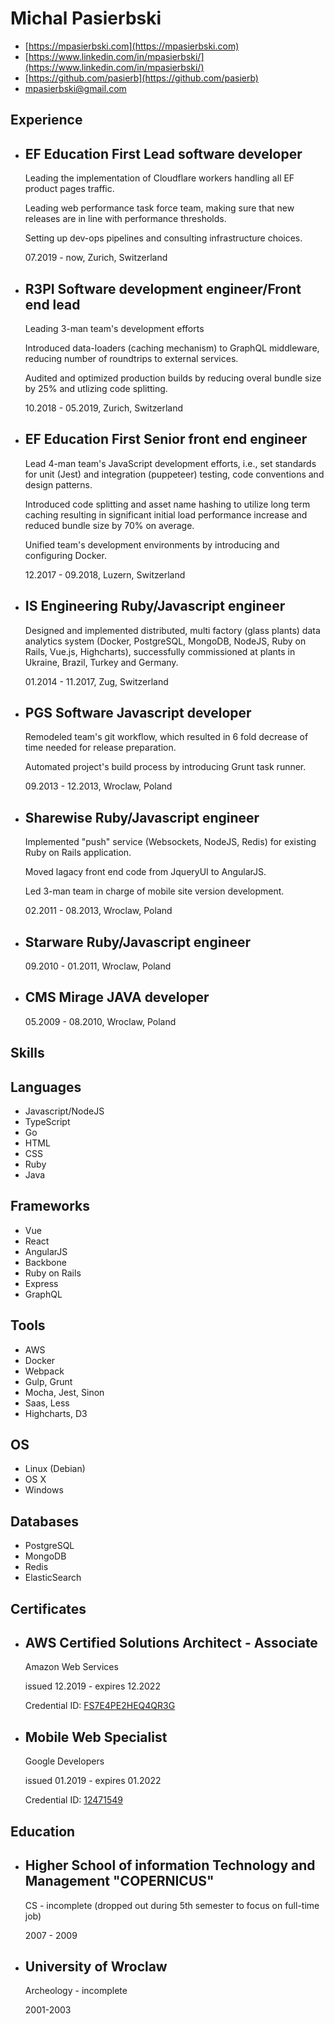Michal Pasierbski
=================

*   [https://mpasierbski.com](https://mpasierbski.com)
*   [https://www.linkedin.com/in/mpasierbski/](https://www.linkedin.com/in/mpasierbski/)
*   [https://github.com/pasierb](https://github.com/pasierb)
*   [mpasierbski@gmail.com](mailto:mpasierbski@gmail.com)

Experience
----------

*   EF Education First Lead software developer
    ------------------------------------------

    Leading the implementation of Cloudflare workers handling all EF product pages traffic.

    Leading web performance task force team, making sure that new releases are in line with performance thresholds.

    Setting up dev-ops pipelines and consulting infrastructure choices.
    
    07.2019 - now, Zurich, Switzerland
    
*   R3PI Software development engineer/Front end lead
    -------------------------------------------------
    
    Leading 3-man team's development efforts
    
    Introduced data-loaders (caching mechanism) to GraphQL middleware, reducing number of roundtrips to external services.
    
    Audited and optimized production builds by reducing overal bundle size by 25% and utlizing code splitting.
    
    10.2018 - 05.2019, Zurich, Switzerland
    
*   EF Education First Senior front end engineer
    --------------------------------------------
    
    Lead 4-man team's JavaScript development efforts, i.e., set standards for unit (Jest) and integration (puppeteer) testing, code conventions and design patterns.
    
    Introduced code splitting and asset name hashing to utilize long term caching resulting in significant initial load performance increase and reduced bundle size by 70% on average.
    
    Unified team's development environments by introducing and configuring Docker.
    
    12.2017 - 09.2018, Luzern, Switzerland
    
*   IS Engineering Ruby/Javascript engineer
    ---------------------------------------
    
    Designed and implemented distributed, multi factory (glass plants) data analytics system (Docker, PostgreSQL, MongoDB, NodeJS, Ruby on Rails, Vue.js, Highcharts), successfully commissioned at plants in Ukraine, Brazil, Turkey and Germany.
    
    01.2014 - 11.2017, Zug, Switzerland
    
*   PGS Software Javascript developer
    ---------------------------------
    
    Remodeled team's git workflow, which resulted in 6 fold decrease of time needed for release preparation.
    
    Automated project's build process by introducing Grunt task runner.
    
    09.2013 - 12.2013, Wroclaw, Poland
    
*   Sharewise Ruby/Javascript engineer
    ----------------------------------
    
    Implemented "push" service (Websockets, NodeJS, Redis) for existing Ruby on Rails application.
    
    Moved lagacy front end code from JqueryUI to AngularJS.
    
    Led 3-man team in charge of mobile site version development.
    
    02.2011 - 08.2013, Wroclaw, Poland
    
*   Starware Ruby/Javascript engineer
    ---------------------------------
    
    09.2010 - 01.2011, Wroclaw, Poland
    
*   CMS Mirage JAVA developer
    -------------------------
    
    05.2009 - 08.2010, Wroclaw, Poland
    

Skills
------

Languages
---------

*   Javascript/NodeJS
*   TypeScript
*   Go
*   HTML
*   CSS
*   Ruby
*   Java

Frameworks
----------

*   Vue
*   React
*   AngularJS
*   Backbone
*   Ruby on Rails
*   Express
*   GraphQL

Tools
-----

*   AWS
*   Docker
*   Webpack
*   Gulp, Grunt
*   Mocha, Jest, Sinon
*   Saas, Less
*   Highcharts, D3

OS
--

*   Linux (Debian)
*   OS X
*   Windows

Databases
---------

*   PostgreSQL
*   MongoDB
*   Redis
*   ElasticSearch

Certificates
------------

*   AWS Certified Solutions Architect - Associate
    ---------------------------------------------
    
    Amazon Web Services
    
    issued 12.2019 - expires 12.2022
    
    Credential ID: [FS7E4PE2HEQ4QR3G](https://www.certmetrics.com/amazon/public/transcript.aspx?transcript=V3P97712KJ1EQTWR)
    
*   Mobile Web Specialist
    ---------------------
    
    Google Developers
    
    issued 01.2019 - expires 01.2022
    
    Credential ID: [12471549](https://www.credential.net/m23rhhsx?key=8f900767955ce28b1273e535a28cab9be368be10bec61e04ed3b00cc31d8dd85)
    

Education
---------

*   Higher School of information Technology and Management "COPERNICUS"
    -------------------------------------------------------------------
    
    CS - incomplete (dropped out during 5th semester to focus on full-time job)
    
    2007 - 2009
    
*   University of Wroclaw
    ---------------------
    
    Archeology - incomplete
    
    2001-2003